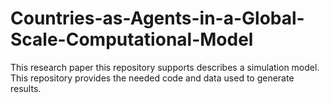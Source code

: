 # Countries-as-Agents-in-a-Global-Scale-Computational-Model
This research paper this repository supports describes a simulation model.  This repository provides the needed code and data used to generate results.
